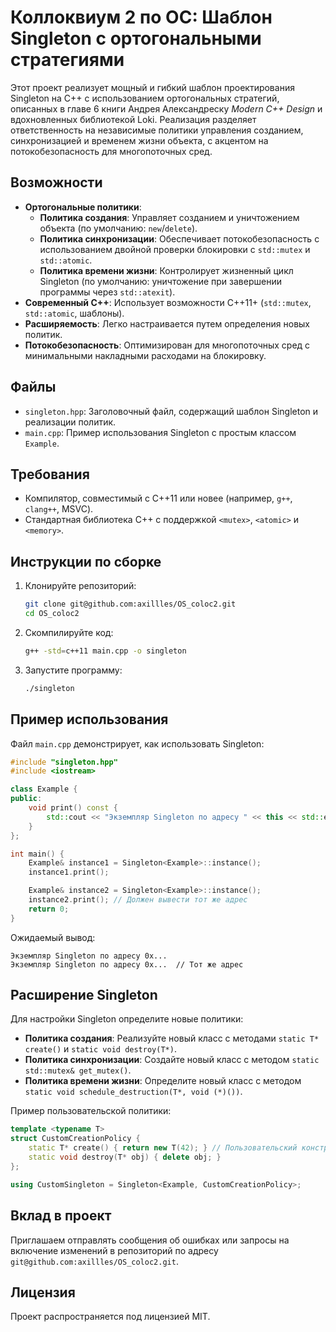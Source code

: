 # Коллоквиум 2 по ОС: Шаблон Singleton с ортогональными стратегиями

Этот проект реализует мощный и гибкий шаблон проектирования Singleton на C++ с использованием ортогональных стратегий, описанных в главе 6 книги Андрея Александреску *Modern C++ Design* и вдохновленных библиотекой Loki. Реализация разделяет ответственность на независимые политики управления созданием, синхронизацией и временем жизни объекта, с акцентом на потокобезопасность для многопоточных сред.

## Возможности

- **Ортогональные политики**:
  - **Политика создания**: Управляет созданием и уничтожением объекта (по умолчанию: `new`/`delete`).
  - **Политика синхронизации**: Обеспечивает потокобезопасность с использованием двойной проверки блокировки с `std::mutex` и `std::atomic`.
  - **Политика времени жизни**: Контролирует жизненный цикл Singleton (по умолчанию: уничтожение при завершении программы через `std::atexit`).
- **Современный C++**: Использует возможности C++11+ (`std::mutex`, `std::atomic`, шаблоны).
- **Расширяемость**: Легко настраивается путем определения новых политик.
- **Потокобезопасность**: Оптимизирован для многопоточных сред с минимальными накладными расходами на блокировку.

## Файлы

- `singleton.hpp`: Заголовочный файл, содержащий шаблон Singleton и реализации политик.
- `main.cpp`: Пример использования Singleton с простым классом `Example`.

## Требования

- Компилятор, совместимый с C++11 или новее (например, `g++`, `clang++`, MSVC).
- Стандартная библиотека C++ с поддержкой `<mutex>`, `<atomic>` и `<memory>`.

## Инструкции по сборке

1. Клонируйте репозиторий:

   ```bash
   git clone git@github.com:axillles/OS_coloc2.git
   cd OS_coloc2
   ```

2. Скомпилируйте код:

   ```bash
   g++ -std=c++11 main.cpp -o singleton
   ```

3. Запустите программу:

   ```bash
   ./singleton
   ```

## Пример использования

Файл `main.cpp` демонстрирует, как использовать Singleton:

```cpp
#include "singleton.hpp"
#include <iostream>

class Example {
public:
    void print() const {
        std::cout << "Экземпляр Singleton по адресу " << this << std::endl;
    }
};

int main() {
    Example& instance1 = Singleton<Example>::instance();
    instance1.print();

    Example& instance2 = Singleton<Example>::instance();
    instance2.print(); // Должен вывести тот же адрес
    return 0;
}
```

Ожидаемый вывод:

```
Экземпляр Singleton по адресу 0x...
Экземпляр Singleton по адресу 0x...  // Тот же адрес
```

## Расширение Singleton

Для настройки Singleton определите новые политики:

- **Политика создания**: Реализуйте новый класс с методами `static T* create()` и `static void destroy(T*)`.
- **Политика синхронизации**: Создайте новый класс с методом `static std::mutex& get_mutex()`.
- **Политика времени жизни**: Определите новый класс с методом `static void schedule_destruction(T*, void (*)())`.

Пример пользовательской политики:

```cpp
template <typename T>
struct CustomCreationPolicy {
    static T* create() { return new T(42); } // Пользовательский конструктор
    static void destroy(T* obj) { delete obj; }
};

using CustomSingleton = Singleton<Example, CustomCreationPolicy>;
```

## Вклад в проект

Приглашаем отправлять сообщения об ошибках или запросы на включение изменений в репозиторий по адресу `git@github.com:axillles/OS_coloc2.git`.

## Лицензия

Проект распространяется под лицензией MIT.
